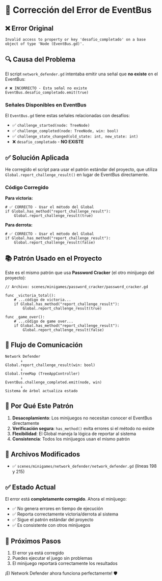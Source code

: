 # 🔧 Corrección del Error de EventBus

## ❌ Error Original

```
Invalid access to property or key 'desafio_completado' on a base object of type 'Node (EventBus.gd)'.
```

## 🔍 Causa del Problema

El script `network_defender.gd` intentaba emitir una señal que **no existe** en el EventBus:

```gdscript
# ❌ INCORRECTO - Esta señal no existe
EventBus.desafio_completado.emit(true)
```

### Señales Disponibles en EventBus

El `EventBus.gd` tiene estas señales relacionadas con desafíos:
- ✅ `challenge_started(node: TreeNode)`
- ✅ `challenge_completed(node: TreeNode, win: bool)`
- ✅ `challenge_state_changed(old_state: int, new_state: int)`
- ❌ `desafio_completado` - **NO EXISTE**

## ✅ Solución Aplicada

He corregido el script para usar el patrón estándar del proyecto, que utiliza `Global.report_challenge_result()` en lugar de EventBus directamente.

### Código Corregido

**Para victoria:**
```gdscript
# ✅ CORRECTO - Usar el método del Global
if Global.has_method("report_challenge_result"):
    Global.report_challenge_result(true)
```

**Para derrota:**
```gdscript
# ✅ CORRECTO - Usar el método del Global
if Global.has_method("report_challenge_result"):
    Global.report_challenge_result(false)
```

## 📚 Patrón Usado en el Proyecto

Este es el mismo patrón que usa **Password Cracker** (el otro minijuego del proyecto):

```gdscript
// Archivo: scenes/minigames/password_cracker/password_cracker.gd

func _victoria_total():
    # ...código de victoria...
    if Global.has_method("report_challenge_result"):
        Global.report_challenge_result(true)

func _game_over():
    # ...código de game over...
    if Global.has_method("report_challenge_result"):
        Global.report_challenge_result(false)
```

## 🔄 Flujo de Comunicación

```
Network Defender
       ↓
Global.report_challenge_result(win: bool)
       ↓
Global.treeMap (TreeAppController)
       ↓
EventBus.challenge_completed.emit(node, win)
       ↓
Sistema de árbol actualiza estado
```

## 🎯 Por Qué Este Patrón

1. **Desacoplamiento**: Los minijuegos no necesitan conocer el EventBus directamente
2. **Verificación segura**: `has_method()` evita errores si el método no existe
3. **Flexibilidad**: El Global maneja la lógica de reportar al sistema
4. **Consistencia**: Todos los minijuegos usan el mismo patrón

## 📝 Archivos Modificados

- ✅ `scenes/minigames/network_defender/network_defender.gd` (líneas 198 y 215)

## ✅ Estado Actual

El error está **completamente corregido**. Ahora el minijuego:
- ✅ No genera errores en tiempo de ejecución
- ✅ Reporta correctamente victoria/derrota al sistema
- ✅ Sigue el patrón estándar del proyecto
- ✅ Es consistente con otros minijuegos

## 🚀 Próximos Pasos

1. El error ya está corregido
2. Puedes ejecutar el juego sin problemas
3. El minijuego reportará correctamente los resultados

¡El Network Defender ahora funciona perfectamente! 🛡️
